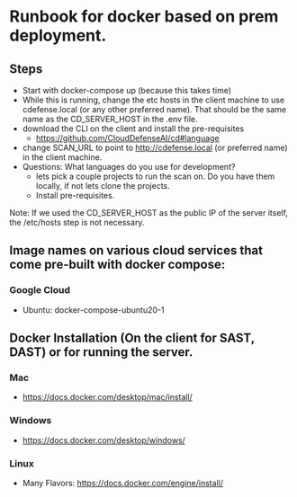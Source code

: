 # Runbook for docker based on prem deployment. 

## Steps 

- Start with docker-compose up (because this takes time)
- While this is running, change the etc hosts in the client machine to use cdefense.local (or any other preferred name). That should be the same name as the CD_SERVER_HOST in the .env file. 
- download the CLI on the client and install the pre-requisites 
  - https://github.com/CloudDefenseAI/cd#language
- change SCAN_URL to point to http://cdefense.local (or preferred name) in the client machine. 
- Questions: What languages do you use for development? 
  - lets pick a couple projects to run the scan on. Do you have them locally, if not lets clone the projects. 
  - Install pre-requisites. 

Note: If we used the CD_SERVER_HOST as the public IP of the server itself, the /etc/hosts step is not necessary. 

## Image names on various cloud services that come pre-built with docker compose:
### Google Cloud 
- Ubuntu: docker-compose-ubuntu20-1 

## Docker Installation (On the client for SAST, DAST) or for running the server. 
### Mac
- https://docs.docker.com/desktop/mac/install/
### Windows 
- https://docs.docker.com/desktop/windows/ 
### Linux 
- Many Flavors: https://docs.docker.com/engine/install/ 

